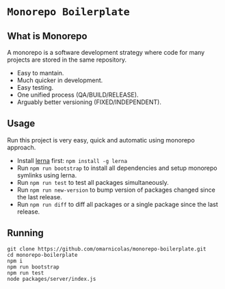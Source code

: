 # `Monorepo Boilerplate`

## What is Monorepo

A monorepo is a software development strategy where code for many projects are stored in the same repository.

- Easy to mantain.
- Much quicker in development.
- Easy testing.
- One unified process (QA/BUILD/RELEASE).
- Arguably better versioning (FIXED/INDEPENDENT).

## Usage

Run this project is very easy, quick and automatic using monorepo approach.

- Install [lerna](https://github.com/lerna/lerna) first: `npm install -g lerna`
- Run `npm run bootstrap` to install all dependencies and setup monorepo symlinks using lerna.
- Run `npm run test` to test all packages simultaneously.
- Run `npm run new-version` to bump version of packages changed since the last release.
- Run `npm run diff` to diff all packages or a single package since the last release.

## Running

```
git clone https://github.com/omarnicolas/monorepo-boilerplate.git
cd monorepo-boilerplate
npm i
npm run bootstrap
npm run test
node packages/server/index.js
```
